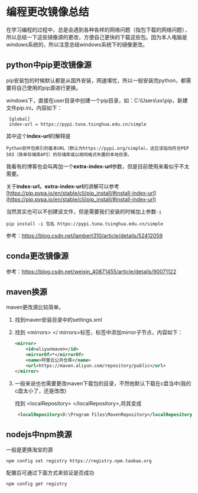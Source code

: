 # 编程更改镜像总结

在学习编程的过程中，总是会遇到各种各样的网络问题（指包下载的网络问题），所以总结一下这些镜像源的更改，方便自己更快的下载这些包。因为本人电脑是windows系统的，所以注意总结windows系统下的镜像更改。



## python中pip更改镜像源

pip安装包的时候默认都是从国外安装，网速堪忧，所以一般安装完python，都需要将自己使用的pip源进行更换。

windows下，直接在user目录中创建一个pip目录，如：C:\Users\xx\pip，新建文件pip.ini，内容如下：

```text
 [global]
 index-url = https://pypi.tuna.tsinghua.edu.cn/simple
```

其中这个**index-url**的解释是

```
Python软件包索引的基本URL（默认为https://pypi.org/simple）。这应该指向符合PEP 503（简单存储库API）的存储库或以相同格式布置的本地目录。
```

我看有的博客也会叫再加一个**extra-index-url**参数，但是目前使用来看似乎不太需要。

关于**index-url、extra-index-url**的讲解可以参考[https://pip.pypa.io/en/stable/cli/pip_install/#install-index-url](https://pip.pypa.io/en/stable/cli/pip_install/#install-index-url)

当然其实也可以不创建该文件，但是需要我们安装的时候加上参数`-i`

```
pip install -i 包名 https://pypi.tuna.tsinghua.edu.cn/simple
```

参考：https://blog.csdn.net/lambert310/article/details/52412059



## conda更改镜像源

参考：https://blog.csdn.net/weixin_40871455/article/details/90071122



## maven换源

maven更改源比较简单。

1. 找到maven安装目录中的settings.xml

2. 找到 \<mirrors>  </ mirrors>标签，标签中添加mirror子节点，内容如下：

   ```xml
   <mirror>
       <id>aliyunmaven</id>
       <mirrorOf>*</mirrorOf>
       <name>阿里云公共仓库</name>
       <url>https://maven.aliyun.com/repository/public</url>
   </mirror>
   ```

3. 一般来说也也需要更改maven下载包的目录，不然他默认下载在c盘当中(我的c盘太小了，还是改改)

   找到 \<localRepository> \</localRepository>,将其变成

   ```xml
    <localRepository>D:\Program Files\MavenRepository</localRepository>
   ```




## nodejs中npm换源

一般是更换淘宝的源

```
npm config set registry https://registry.npm.taobao.org
```

配置后可通过下面方式来验证是否成功

```text
npm config get registry 
```
